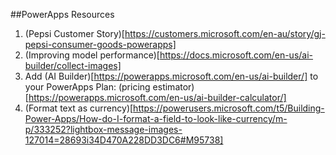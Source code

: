 ##PowerApps Resources

1. (Pepsi Customer Story)[https://customers.microsoft.com/en-au/story/gj-pepsi-consumer-goods-powerapps]
2. (Improving model performance)[https://docs.microsoft.com/en-us/ai-builder/collect-images]
3. Add (AI Builder)[https://powerapps.microsoft.com/en-us/ai-builder/] to your PowerApps Plan: (pricing estimator)[https://powerapps.microsoft.com/en-us/ai-builder-calculator/]
4. (Format text as currency)[https://powerusers.microsoft.com/t5/Building-Power-Apps/How-do-I-format-a-field-to-look-like-currency/m-p/333252?lightbox-message-images-127014=28693i34D470A228DD3DC6#M95738]
